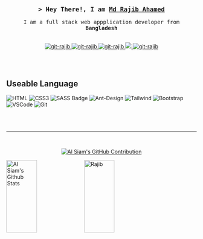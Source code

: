 <!-- Intro  -->
<h3 align="center">
        <samp>&gt; Hey There!, I am
                <b><a target="_blank" href="https://hellorajib.com">Md Rajib Ahamed</a></b>
        </samp>
</h3>


<p align="center"> 
  <samp>
    I am a full stack web appplication developer from <b>Bangladesh</b>
    <br>
    <br>
  </samp>
</p>

<p align="center">
 <a href="https://hellorajib.com" target="blank">
  <img src="https://img.shields.io/badge/Website-DC143C?style=for-the-badge&logo=medium&logoColor=white" alt="git-rajib" />
 </a>
 <a href="https://linkedin.com/in/rajibahamed97" target="_blank">
  <img src="https://img.shields.io/badge/LinkedIn-0077B5?style=for-the-badge&logo=linkedin&logoColor=white" alt="git-rajib"/>
 </a>
 <a href="https://dev.to/git-rajib" target="_blank">
  <img src="https://img.shields.io/badge/dev.to-0A0A0A?style=for-the-badge&logo=dev.to&logoColor=white" alt="git-rajib" />
 </a>
 <a href="https://twitter.com/rajibahamed" target="_blank">
  <img src="https://img.shields.io/badge/Twitter-1DA1F2?style=for-the-badge&logo=twitter&logoColor=white" />
 </a>
 <a href="https://facebook.com/rajibahamed97" target="_blank">
  <img src="https://img.shields.io/badge/Facebook-20BEFF?&style=for-the-badge&logo=facebook&logoColor=white" alt="git-rajib"  />
  </a> 
</p>
<br/>
<br/>

## Useable Language

![HTML](https://img.shields.io/badge/HTML5-E34F26?style=for-the-badge&logo=html5&logoColor=white)
![CSS3](https://img.shields.io/badge/CSS3-1572B6?style=for-the-badge&logo=css3&logoColor=white)
![SASS Badge](https://img.shields.io/badge/Sass-CC6699?style=for-the-badge&logo=sass&logoColor=white)
![Ant-Design](https://img.shields.io/badge/AntDesign-0170FE?style=for-the-badge&logo=antdesign&logoColor=white)
![Tailwind](https://img.shields.io/badge/Tailwind_CSS-092749?style=for-the-badge&logo=tailwindcss&logoColor=06B6D4&labelColor=000000)
![Bootstrap](https://img.shields.io/badge/Bootstrap-563D7C?style=for-the-badge&logo=bootstrap&logoColor=white)
![VSCode](https://img.shields.io/badge/Visual_Studio-0078d7?style=for-the-badge&logo=visual%20studio&logoColor=white)
![Git](https://img.shields.io/badge/Git-F05032?style=for-the-badge&logo=git&logoColor=white)

<br/>
<br/>
<hr/>
<br/>

<p align="center">
  <a href="https://github.com/git-rajib">
    <img src="https://github-profile-summary-cards.vercel.app/api/cards/profile-details?username=git-rajib&theme=radical" alt="Al Siam's GitHub Contribution"/>
  </a>
</p>

<a align="center"> 
    <a href="https://github.com/git-rajib"><img alt="Al Siam's Github Stats" src="https://denvercoder1-github-readme-stats.vercel.app/api?username=git-rajib&show_icons=true&count_private=true&theme=react&border_color=7F3FBF&bg_color=0D1117&title_color=F85D7F&icon_color=F8D866" height="192px" width="40%" float="left" /></a>

<a href="https://github.com/git-rajib">
     <img src="https://github-readme-streak-stats.herokuapp.com/?user=git-rajib&theme=radical&border=7F3FBF&background=0D1117" height="192px" width="40%" float="right" alt="Rajib"/>
  </a>
  <br/>
</a>
